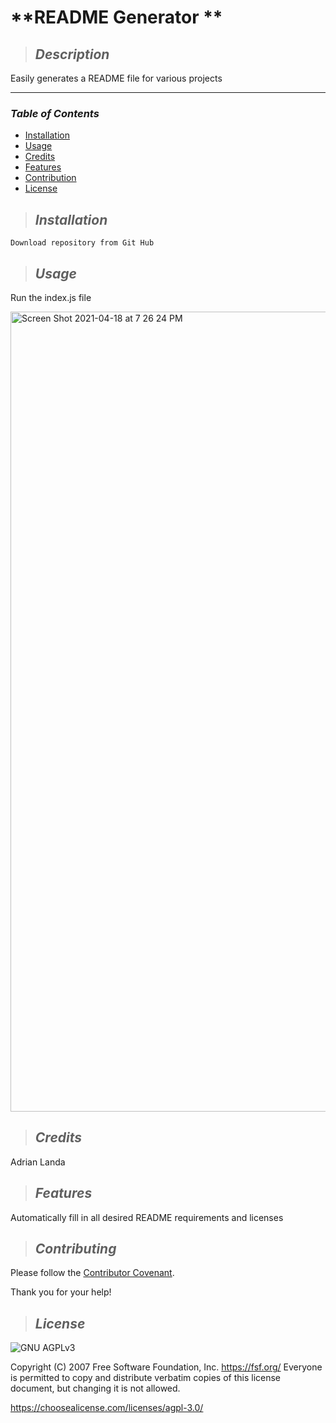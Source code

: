# **README Generator **

>## **_Description_**

Easily generates a README file for various projects

---
### **_Table of Contents_**

* [Installation](#installation)
* [Usage](#usage)
* [Credits](#credits)
* [Features](#features)
* [Contribution](#contribution)
* [License](#license)
>## **_Installation_**

```
Download repository from Git Hub 
```

>## **_Usage_**

Run the index.js file

<img width="1280" alt="Screen Shot 2021-04-18 at 7 26 24 PM" src="https://user-images.githubusercontent.com/78574452/115173541-6113ab80-a07c-11eb-80a8-abb1acef09b8.png">

>## **_Credits_**

Adrian Landa 

>## **_Features_**

Automatically fill in all desired README requirements and licenses

>## **_Contributing_**

Please follow the [Contributor Covenant](https://www.contributor-covenant.org/).

Thank you for your help!

>## **_License_**

![GNU AGPLv3](https://img.shields.io/badge/license-GNU%20AGPLv3-blue.svg)

Copyright (C) 2007 Free Software Foundation, Inc. <https://fsf.org/>
    Everyone is permitted to copy and distribute verbatim copies
    of this license document, but changing it is not allowed.

https://choosealicense.com/licenses/agpl-3.0/

